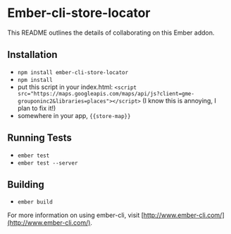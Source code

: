 # Ember-cli-store-locator

This README outlines the details of collaborating on this Ember addon.

## Installation

* `npm install ember-cli-store-locator`
* `npm install`
* put this script in your index.html: `<script src="https://maps.googleapis.com/maps/api/js?client=gme-grouponinc2&libraries=places"></script>` (I know this is annoying, I plan to fix it!)
* somewhere in your app, `{{store-map}}`

## Running Tests

* `ember test`
* `ember test --server`

## Building

* `ember build`

For more information on using ember-cli, visit [http://www.ember-cli.com/](http://www.ember-cli.com/).
